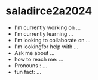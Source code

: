 # saladirce2a2024

- I'm currently working on ...
- I'm currently learning ...
- I'm looking to collaborate on ...
- I'm lookingfor help with ...
- Ask me about ...
- how to reach me: ...
- Pronouns : ...
- fun fact: ...
